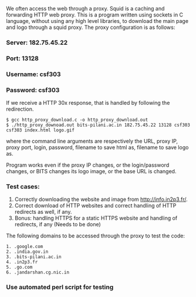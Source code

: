 We often access the web through a proxy. Squid is a caching and forwarding HTTP web proxy. This is a program written using sockets in C language, without using any high level
libraries, to download the main page and logo through a squid proxy.
The proxy configuration is as follows:

### Server: 182.75.45.22
### Port: 13128
### Username: csf303
### Password: csf303

If we receive a HTTP 30x response, that is handled by following the redirection. 

    $ gcc http_proxy_download.c -o http_proxy_download.out
    $ ./http_proxy_downoad.out bits-pilani.ac.in 182.75.45.22 13128 csf303 csf303 index.html logo.gif

where the command line arguments are respectively the URL, proxy IP, proxy
port, login, password, filename to save html as, filename to save logo as.

Program works even if the proxy IP changes, or the login/password changes, or BITS changes its logo image, or the base URL is changed.

### Test cases:
1. Correctly downloading the website and image from http://info.in2p3.fr/. 
2. Correct download of HTTP websites and correct handling of HTTP redirects as well, if any.
5. Bonus: handling HTTPS for a static HTTPS website and handling of redirects, if any (Needs to be done)

The following domains to be accessed through the proxy to test the code:
    
    1. .google.com
    2. .india.gov.in
    3. .bits-pilani.ac.in
    4. .in2p3.fr
    5. .go.com
    6. .jandarshan.cg.nic.in
 
### Use automated perl script for testing
